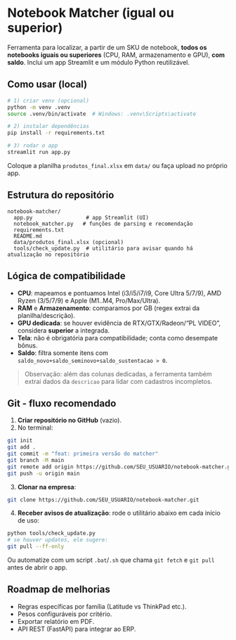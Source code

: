 # Notebook Matcher (igual ou superior)

Ferramenta para localizar, a partir de um SKU de notebook, **todos os notebooks iguais ou superiores** (CPU, RAM, armazenamento e GPU), **com saldo**. Inclui um app Streamlit e um módulo Python reutilizável.

## Como usar (local)

```bash
# 1) criar venv (opcional)
python -m venv .venv
source .venv/bin/activate  # Windows: .venv\Scripts\activate

# 2) instalar dependências
pip install -r requirements.txt

# 3) rodar o app
streamlit run app.py
```

Coloque a planilha `produtos_final.xlsx` em `data/` ou faça upload no próprio app.

## Estrutura do repositório

```
notebook-matcher/
  app.py                 # app Streamlit (UI)
  notebook_matcher.py   # funções de parsing e recomendação
  requirements.txt
  README.md
  data/produtos_final.xlsx (opcional)
  tools/check_update.py  # utilitário para avisar quando há atualização no repositório
```

## Lógica de compatibilidade

- **CPU**: mapeamos e pontuamos Intel (i3/i5/i7/i9, Core Ultra 5/7/9), AMD Ryzen (3/5/7/9) e Apple (M1..M4, Pro/Max/Ultra).
- **RAM** e **Armazenamento**: comparamos por GB (regex extrai da planilha/descrição).
- **GPU dedicada**: se houver evidência de RTX/GTX/Radeon/“PL VIDEO”, considera **superior** a integrada.
- **Tela**: não é obrigatória para compatibilidade; conta como desempate bônus.
- **Saldo**: filtra somente itens com `saldo_novo+saldo_seminovo+saldo_sustentacao > 0`.

> Observação: além das colunas dedicadas, a ferramenta também extrai dados da `descricao` para lidar com cadastros incompletos.

## Git - fluxo recomendado

1. **Criar repositório no GitHub** (vazio).
2. No terminal:

```bash
git init
git add .
git commit -m "feat: primeira versão do matcher"
git branch -M main
git remote add origin https://github.com/SEU_USUARIO/notebook-matcher.git
git push -u origin main
```

3. **Clonar na empresa**:

```bash
git clone https://github.com/SEU_USUARIO/notebook-matcher.git
```

4. **Receber avisos de atualização**: rode o utilitário abaixo em cada início de uso:

```bash
python tools/check_update.py
# se houver updates, ele sugere:
git pull --ff-only
```

Ou automatize com um script `.bat`/`.sh` que chama `git fetch` e `git pull` antes de abrir o app.

## Roadmap de melhorias

- Regras específicas por família (Latitude vs ThinkPad etc.).
- Pesos configuráveis por critério.
- Exportar relatório em PDF.
- API REST (FastAPI) para integrar ao ERP.
